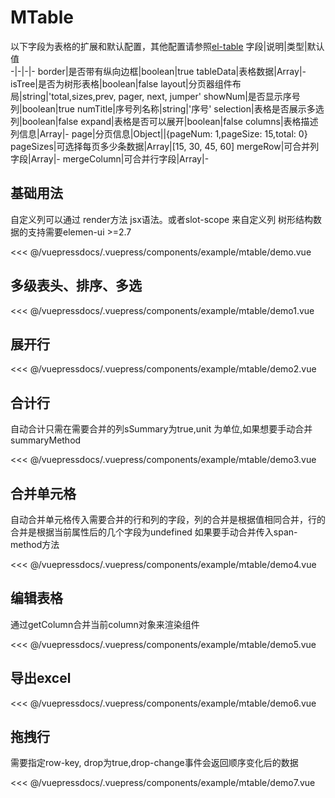 
# MTable

以下字段为表格的扩展和默认配置，其他配置请参照[el-table](https://element.eleme.io/#/zh-CN/component/table)
字段|说明|类型|默认值  
-|-|-|-
border|是否带有纵向边框|boolean|true
tableData|表格数据|Array|-
isTree|是否为树形表格|boolean|false
layout|分页器组件布局|string|'total,sizes,prev, pager, next, jumper'
showNum|是否显示序号列|boolean|true
numTitle|序号列名称|string|'序号'
selection|表格是否展示多选列|boolean|false
expand|表格是否可以展开|boolean|false
columns|表格描述列信息|Array|-
page|分页信息|Object||{pageNum: 1,pageSize: 15,total: 0}
pageSizes|可选择每页多少条数据|Array|[15, 30, 45, 60]
mergeRow|可合并列字段|Array|-
mergeColumn|可合并行字段|Array|-


##  基础用法
自定义列可以通过 render方法 jsx语法。或者slot-scope 来自定义列
树形结构数据的支持需要elemen-ui >=2.7

<demo-block>
<example-mtable-demo slot="source"/>
 <<< @/vuepressdocs/.vuepress/components/example/mtable/demo.vue
</demo-block>

## 多级表头、排序、多选

<demo-block>
<example-mtable-demo1 slot="source"/>
 <<< @/vuepressdocs/.vuepress/components/example/mtable/demo1.vue
</demo-block>

## 展开行

<demo-block>
<example-mtable-demo2 slot="source"/>
 <<< @/vuepressdocs/.vuepress/components/example/mtable/demo2.vue
</demo-block>


## 合计行
自动合计只需在需要合并的列sSummary为true,unit 为单位,如果想要手动合并summaryMethod

<demo-block>
<example-mtable-demo3 slot="source"/>
 <<< @/vuepressdocs/.vuepress/components/example/mtable/demo3.vue
</demo-block>

## 合并单元格
自动合并单元格传入需要合并的行和列的字段，列的合并是根据值相同合并，行的合并是根据当前属性后的几个字段为undefined
如果要手动合并传入span-method方法

<demo-block>
<example-mtable-demo4 slot="source"/>
 <<< @/vuepressdocs/.vuepress/components/example/mtable/demo4.vue
</demo-block>

## 编辑表格
通过getColumn合并当前column对象来渲染组件

<demo-block>
<example-mtable-demo5 slot="source"/>
 <<< @/vuepressdocs/.vuepress/components/example/mtable/demo5.vue
</demo-block>


## 导出excel

<demo-block>
<example-mtable-demo6 slot="source"/>
 <<< @/vuepressdocs/.vuepress/components/example/mtable/demo6.vue
</demo-block>

## 拖拽行
需要指定row-key, drop为true,drop-change事件会返回顺序变化后的数据

<demo-block>
<example-mtable-demo7 slot="source"/>
 <<< @/vuepressdocs/.vuepress/components/example/mtable/demo7.vue
</demo-block>



 

 
